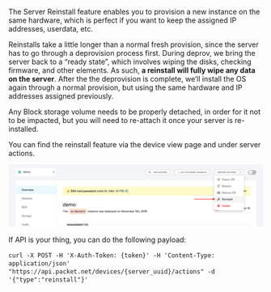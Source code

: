 <!-- <meta>
{
    "title":"Reinstall",
    "description":"Learn more about reinstalling a server at Packet!",
    "tag":["Reinstall", "Server"],
    "seo-title": "Reinstall - Packet Developer Docs",
    "seo-description": "Learn more about reinstalling a server at Packet!",
    "og-title": "Reinstall",
    "og-description": "Learn more about reinstalling a server at Packet!"
}
</meta> -->


The Server Reinstall feature enables you to provision a new instance on the same hardware, which is perfect if you want to keep the assigned IP addresses, userdata, etc.

Reinstalls take a little longer than a normal fresh provision, since the server has to go through a deprovision process first. During deprov, we bring the server back to a “ready state”, which involves wiping the disks, checking firmware, and other elements. As such, **a reinstall will fully wipe any data on the server**. After the the deprovision is complete, we’ll install the OS again through a normal provision, but using the same hardware and IP addresses assigned previously.

Any Block storage volume needs to be properly detached, in order for it not to be impacted, but you will need to re-attach it once your server is re-installed.

You can find the reinstall feature via the device view page and under server actions.

![device-reinstall](/images/device-reinstall/device-reinstall.png)


If API is your thing, you can do the following payload:

```
curl -X POST -H 'X-Auth-Token: {token}' -H 'Content-Type: application/json' "https://api.packet.net/devices/{server_uuid}/actions" -d '{"type":"reinstall"}'
```
